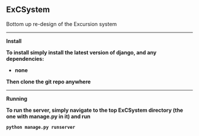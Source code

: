 ExCSystem
---------

Bottom up re-design of the Excursion system
________________
<b>Install

To install simply install the latest version of django, and any dependencies:
   * none

Then clone the git repo anywhere

_____________________
<b>Running

To run the server, simply navigate to the top ExCSystem directory (the one with manage.py in it) and run

    python manage.py runserver
